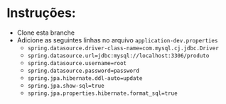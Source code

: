 # Instruções: 

  - Clone esta branche
  - Adicione as seguintes linhas no arquivo  `application-dev.properties`
      - `spring.datasource.driver-class-name=com.mysql.cj.jdbc.Driver`
      - `spring.datasource.url=jdbc:mysql://localhost:3306/produto`
      - `spring.datasource.username=root`
      - `spring.datasource.password=password`
      - `spring.jpa.hibernate.ddl-auto=update`
      - `spring.jpa.show-sql=true`
      - `spring.jpa.properties.hibernate.format_sql=true`
